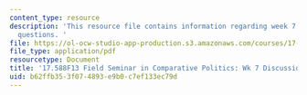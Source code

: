 ```yaml
---
content_type: resource
description: 'This resource file contains information regarding week 7 discussion
  questions. '
file: https://ol-ocw-studio-app-production.s3.amazonaws.com/courses/17-588-field-seminar-in-comparative-politics-fall-2013/b62ffb353f074893e9b0c7ef133ec79d_MIT17_588F13_Week7Question.pdf
file_type: application/pdf
resourcetype: Document
title: '17.588F13 Field Seminar in Comparative Politics: Wk 7 Discussion Questions'
uid: b62ffb35-3f07-4893-e9b0-c7ef133ec79d
---
```

